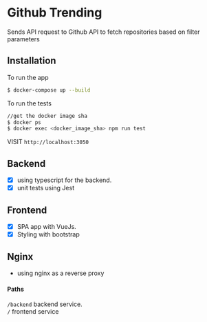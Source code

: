 # Github Trending
Sends API request to Github API to fetch repositories based on filter parameters

## Installation
To run the app
```bash
$ docker-compose up --build
```

To run the tests
```bash
//get the docker image sha
$ docker ps
$ docker exec <docker_image_sha> npm run test
```
VISIT `http://localhost:3050`

## Backend
- [x] using typescript for the backend.
- [x] unit tests using Jest

## Frontend
- [x] SPA app with VueJs.
- [x] Styling with bootstrap

## Nginx
- using nginx as a reverse proxy 

#### Paths 
`/backend` backend service.  
`/` frontend service